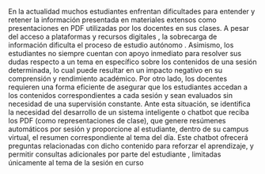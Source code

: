 En la actualidad muchos estudiantes enfrentan dificultades para entender y retener la información presentada en materiales extensos como presentaciones en PDF utilizadas por los docentes en sus clases. A pesar del acceso a plataformas y recursos digitales , la sobrecarga de información dificulta el proceso de estudio autónomo .
Asimismo, los estudiantes no siempre cuentan con apoyo inmediato para resolver sus dudas respecto a un tema en específico sobre los contenidos de una sesión determinada, lo cual puede resultar en un impacto negativo en su comprensión y rendimiento académico.
Por otro lado, los docentes requieren una forma eficiente de asegurar que los estudiantes accedan a los contenidos correspondientes a cada sesión y sean evaluados sin necesidad de una supervisión constante. 
Ante esta situación, se identifica la necesidad del desarrollo de un sistema inteligente o chatbot que reciba los PDF (como representaciones de clase), que genere resúmenes automáticos por sesión y proporcione al estudiante, dentro de su campus virtual, el resumen correspondiente al tema del día. Este chatbot ofrecerá preguntas relacionadas con dicho contenido para reforzar el aprendizaje, y permitir consultas adicionales por parte del estudiante , limitadas únicamente al tema de la sesión en curso 
